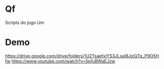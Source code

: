 # Qf
Scripts do jogo Um

# Demo

https://drive.google.com/drive/folders/1U2TsaefxlYS3JLsal8JjzQTq_P9O5Hfw
https://www.youtube.com/watch?v=5pfuBWaEJzw
